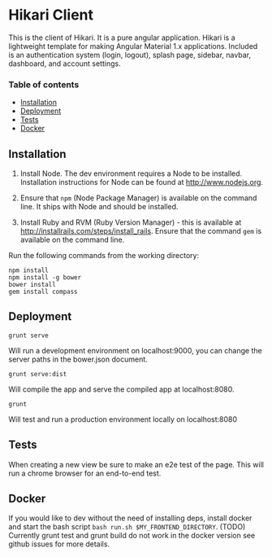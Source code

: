 # Hikari Client
This is the client of Hikari. It is a pure angular application. Hikari is a lightweight template for making Angular Material 1.x applications. Included is an authentication system (login, logout), splash page, sidebar, navbar, dashboard, and account settings.

### Table of contents
- [Installation](#installation)
- [Deployment](#deployment)
- [Tests](#tests)
- [Docker](#docker)

## Installation
1) Install Node. The dev environment requires a Node to be installed.
Installation instructions for Node can be found at http://www.nodejs.org.

2) Ensure that ```npm``` (Node Package Manager) is available on the command
line. It ships with
Node and should be installed.

3) Install Ruby and RVM (Ruby Version Manager) - this is available at
http://installrails.com/steps/install_rails. Ensure that the command ```gem``` is
available on the command line.

Run the following commands from the working directory:
```
npm install
npm install -g bower
bower install
gem install compass
```

## Deployment

```
grunt serve
```
Will run a development environment on localhost:9000, you can change the server paths in the bower.json document.

```
grunt serve:dist
```
Will compile the app and serve the compiled app at localhost:8080.


```
grunt
```
Will test and run a production environment locally on localhost:8080

## Tests
When creating a new view be sure to make an e2e test of the page. This will run a chrome browser for an end-to-end test.

## Docker
If you would like to dev without the need of installing deps, install docker and start the bash script `bash run.sh $MY_FRONTEND_DIRECTORY`.
(TODO) Currently grunt test and grunt build do not work in the docker version see github issues for more details.
